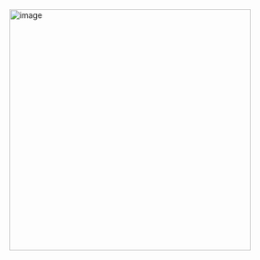 <img width="429" alt="image" src="https://github.com/B4Chen/Population-Excel/assets/101760902/4b2ea4e9-2675-42d4-9a8a-f1740d74c2fc">
